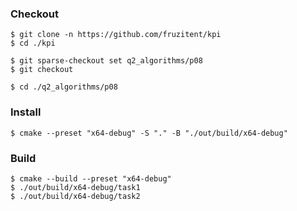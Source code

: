 ### Checkout
```shell
$ git clone -n https://github.com/fruzitent/kpi
$ cd ./kpi

$ git sparse-checkout set q2_algorithms/p08
$ git checkout

$ cd ./q2_algorithms/p08
```

### Install
```shell
$ cmake --preset "x64-debug" -S "." -B "./out/build/x64-debug"
```

### Build
```shell
$ cmake --build --preset "x64-debug"
$ ./out/build/x64-debug/task1
$ ./out/build/x64-debug/task2
```
